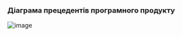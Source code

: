 ### Діаграма прецедентів програмного продукту

![image](https://github.com/oleksandrblazhko/ai-216-semerenko/assets/101589038/3f4194a2-8f8b-45ad-8c23-6e9527aa098a)
